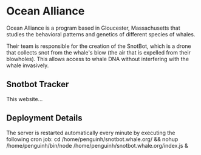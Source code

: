 # Ocean Alliance

Ocean Alliance is a program based in Gloucester, Massachusetts that studies the behavioral patterns and genetics of different species of whales.

Their team is responsible for the creation of the SnotBot, which is a drone that collects snot from the whale's blow (the air that is expelled from their blowholes). This allows access to whale DNA without interfering with the whale invasively.

## Snotbot Tracker

This website...

## Deployment Details

The server is restarted automatically every minute by executing the following cron job:
    cd /home/penguinh/snotbot.whale.org/ && nohup /home/penguinh/bin/node /home/penguinh/snotbot.whale.org/index.js &
